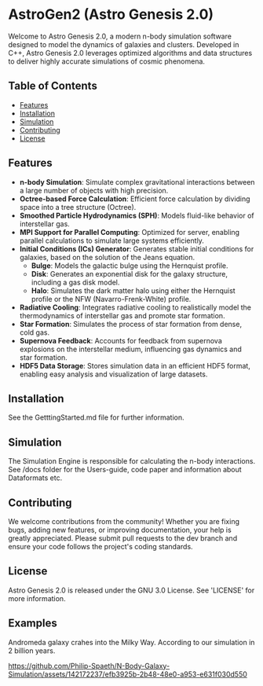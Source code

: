 # AstroGen2 (Astro Genesis 2.0)

Welcome to Astro Genesis 2.0, a modern n-body simulation software designed to model the dynamics of galaxies and clusters. Developed in C++, Astro Genesis 2.0 leverages optimized algorithms and data structures to deliver highly accurate simulations of cosmic phenomena.

## Table of Contents
- [Features](#features)
- [Installation](#installation)
- [Simulation](#simulation)
- [Contributing](#contributing)
- [License](#license)

## Features
- **n-body Simulation**: Simulate complex gravitational interactions between a large number of objects with high precision.
- **Octree-based Force Calculation**: Efficient force calculation by dividing space into a tree structure (Octree).
- **Smoothed Particle Hydrodynamics (SPH)**: Models fluid-like behavior of interstellar gas.
- **MPI Support for Parallel Computing**: Optimized for server, enabling parallel calculations to simulate large systems efficiently.
- **Initial Conditions (ICs) Generator**: Generates stable initial conditions for galaxies, based on the solution of the Jeans equation.
  - **Bulge**: Models the galactic bulge using the Hernquist profile.
  - **Disk**: Generates an exponential disk for the galaxy structure, including a gas disk model.
  - **Halo**: Simulates the dark matter halo using either the Hernquist profile or the NFW (Navarro-Frenk-White) profile.
- **Radiative Cooling**: Integrates radiative cooling to realistically model the thermodynamics of interstellar gas and promote star formation.
- **Star Formation**: Simulates the process of star formation from dense, cold gas.
- **Supernova Feedback**: Accounts for feedback from supernova explosions on the interstellar medium, influencing gas dynamics and star formation.
- **HDF5 Data Storage**: Stores simulation data in an efficient HDF5 format, enabling easy analysis and visualization of large datasets.
  
## Installation
See the GetttingStarted.md file for further information. 
  
## Simulation
The Simulation Engine is responsible for calculating the n-body interactions.
See /docs folder for the Users-guide, code paper and information about Dataformats etc.

## Contributing
We welcome contributions from the community! Whether you are fixing bugs, adding new features, or improving documentation, your help is greatly appreciated. Please submit pull requests to the dev branch and ensure your code follows the project's coding standards.

## License
Astro Genesis 2.0 is released under the GNU 3.0 License. See 'LICENSE' for more information.

## Examples

Andromeda galaxy crahes into the Milky Way. According to our simulation in 2 billion years.

https://github.com/Philip-Spaeth/N-Body-Galaxy-Simulation/assets/142172237/efb3925b-2b48-48e0-a953-e631f030d550
